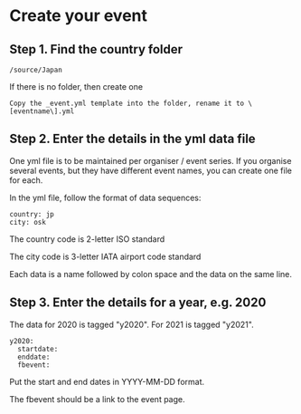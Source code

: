# Create your event

## Step 1. Find the country folder

    /source/Japan

If there is no folder, then create one

    Copy the _event.yml template into the folder, rename it to \[eventname\].yml

## Step 2. Enter the details in the yml data file

One yml file is to be maintained per organiser / event series.  If you organise several events, but they have different event names, you can create one file for each.

In the yml file, follow the format of data sequences:

    country: jp
    city: osk

The country code is 2-letter ISO standard

The city code is 3-letter IATA airport code standard

Each data is a name followed by colon space and the data on the same line.

## Step 3. Enter the details for a year, e.g. 2020

The data for 2020 is tagged "y2020".  For 2021 is tagged "y2021".

    y2020:
      startdate:
      enddate:
      fbevent:

Put the start and end dates in YYYY-MM-DD format.

The fbevent should be a link to the event page.

